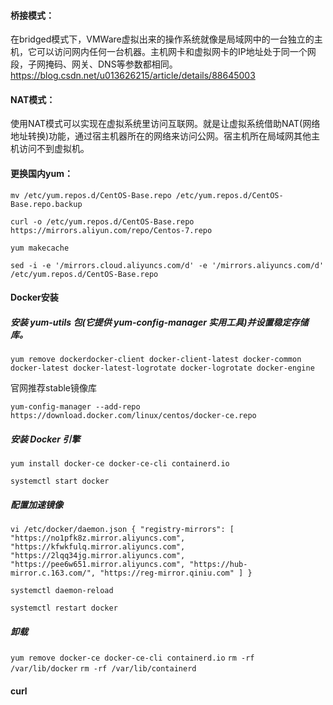#### 桥接模式：

在bridged模式下，VMWare虚拟出来的操作系统就像是局域网中的一台独立的主机，它可以访问网内任何一台机器。主机网卡和虚拟网卡的IP地址处于同一个网段，子网掩码、网关、DNS等参数都相同。https://blog.csdn.net/u013626215/article/details/88645003

#### NAT模式：

使用NAT模式可以实现在虚拟系统里访问互联网。就是让虚拟系统借助NAT(网络地址转换)功能，通过宿主机器所在的网络来访问公网。宿主机所在局域网其他主机访问不到虚拟机。

#### 更换国内yum：

`mv /etc/yum.repos.d/CentOS-Base.repo /etc/yum.repos.d/CentOS-Base.repo.backup`

`curl -o /etc/yum.repos.d/CentOS-Base.repo https://mirrors.aliyun.com/repo/Centos-7.repo`

` yum makecache `

`sed -i -e '/mirrors.cloud.aliyuncs.com/d' -e '/mirrors.aliyuncs.com/d' /etc/yum.repos.d/CentOS-Base.repo`

#### Docker安装

##### 安装 yum-utils 包(它提供 yum-config-manager 实用工具)并设置稳定存储库。

`yum remove dockerdocker-client docker-client-latest docker-common docker-latest docker-latest-logrotate docker-logrotate docker-engine`

官网推荐stable镜像库

`yum-config-manager --add-repo https://download.docker.com/linux/centos/docker-ce.repo`

##### 安装 Docker 引擎

`yum install docker-ce docker-ce-cli containerd.io`

`systemctl start docker`

##### 配置加速镜像

`vi /etc/docker/daemon.json
{
  "registry-mirrors": [
"https://no1pfk8z.mirror.aliyuncs.com",
"https://kfwkfulq.mirror.aliyuncs.com", 
"https://2lqq34jg.mirror.aliyuncs.com", 
"https://pee6w651.mirror.aliyuncs.com",
"https://hub-mirror.c.163.com/",
"https://reg-mirror.qiniu.com"
  ]
}`

`systemctl daemon-reload`

`systemctl restart docker`

##### 卸载

`yum remove docker-ce docker-ce-cli containerd.io`          `rm -rf /var/lib/docker`          `rm -rf /var/lib/containerd`

#### curl

